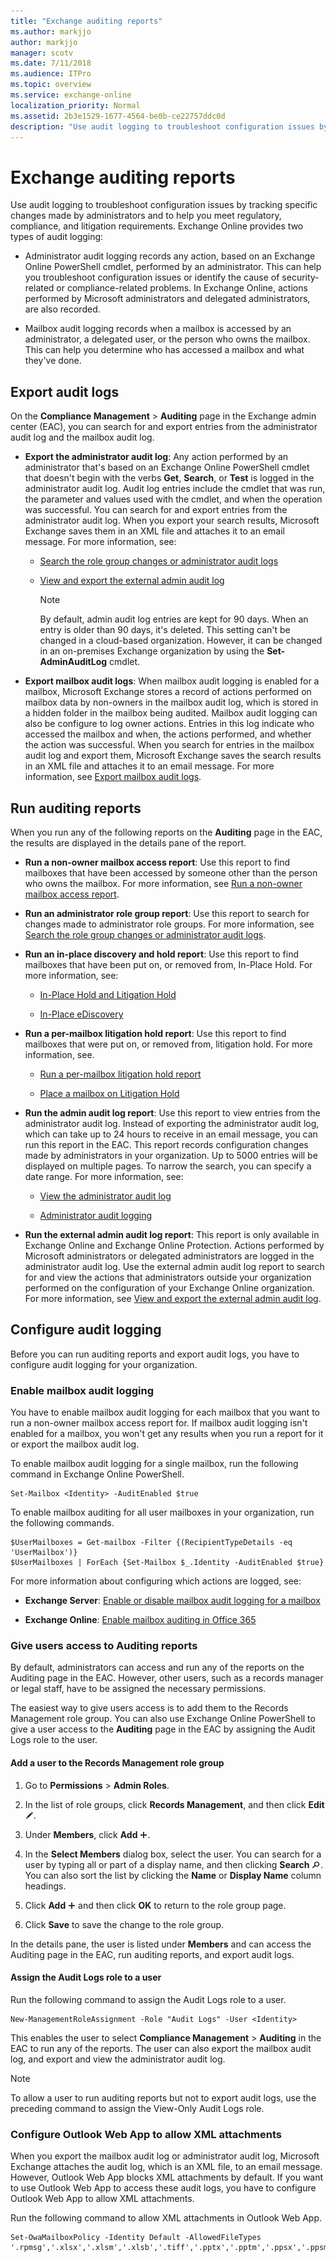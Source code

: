 ```yaml
---
title: "Exchange auditing reports"
ms.author: markjjo
author: markjjo
manager: scotv
ms.date: 7/11/2018
ms.audience: ITPro
ms.topic: overview
ms.service: exchange-online
localization_priority: Normal
ms.assetid: 2b3e1529-1677-4564-be0b-ce22757ddc0d
description: "Use audit logging to troubleshoot configuration issues by tracking specific changes made by administrators and to help you meet regulatory, compliance, and litigation requirements."
---
```


# Exchange auditing reports

Use audit logging to troubleshoot configuration issues by tracking specific changes made by administrators and to help you meet regulatory, compliance, and litigation requirements. Exchange Online provides two types of audit logging: 
  
- Administrator audit logging records any action, based on an Exchange Online PowerShell cmdlet, performed by an administrator. This can help you troubleshoot configuration issues or identify the cause of security-related or compliance-related problems. In Exchange Online, actions performed by Microsoft administrators and delegated administrators, are also recorded. 
    
- Mailbox audit logging records when a mailbox is accessed by an administrator, a delegated user, or the person who owns the mailbox. This can help you determine who has accessed a mailbox and what they've done. 
    
## Export audit logs
<a name="exportlogs"> </a>

On the **Compliance Management** \> **Auditing** page in the Exchange admin center (EAC), you can search for and export entries from the administrator audit log and the mailbox audit log. 
  
- **Export the administrator audit log**: Any action performed by an administrator that's based on an Exchange Online PowerShell cmdlet that doesn't begin with the verbs **Get**, **Search**, or **Test** is logged in the administrator audit log. Audit log entries include the cmdlet that was run, the parameter and values used with the cmdlet, and when the operation was successful. You can search for and export entries from the administrator audit log. When you export your search results, Microsoft Exchange saves them in an XML file and attaches it to an email message. For more information, see: 
    
  - [Search the role group changes or administrator audit logs](search-role-group-changes.md)
    
  - [View and export the external admin audit log](view-external-admin-audit-log.md)
    
    > [!NOTE]
    > By default, admin audit log entries are kept for 90 days. When an entry is older than 90 days, it's deleted. This setting can't be changed in a cloud-based organization. However, it can be changed in an on-premises Exchange organization by using the **Set-AdminAuditLog** cmdlet. 
  
- **Export mailbox audit logs**: When mailbox audit logging is enabled for a mailbox, Microsoft Exchange stores a record of actions performed on mailbox data by non-owners in the mailbox audit log, which is stored in a hidden folder in the mailbox being audited. Mailbox audit logging can also be configure to log owner actions. Entries in this log indicate who accessed the mailbox and when, the actions performed, and whether the action was successful. When you search for entries in the mailbox audit log and export them, Microsoft Exchange saves the search results in an XML file and attaches it to an email message. For more information, see [Export mailbox audit logs](export-mailbox-audit-logs.md).
    
## Run auditing reports
<a name="runreports"> </a>

When you run any of the following reports on the **Auditing** page in the EAC, the results are displayed in the details pane of the report. 
  
- **Run a non-owner mailbox access report**: Use this report to find mailboxes that have been accessed by someone other than the person who owns the mailbox. For more information, see [Run a non-owner mailbox access report](non-owner-mailbox-access-report.md).
    
- **Run an administrator role group report**: Use this report to search for changes made to administrator role groups. For more information, see [Search the role group changes or administrator audit logs](search-role-group-changes.md).
    
- **Run an in-place discovery and hold report**: Use this report to find mailboxes that have been put on, or removed from, In-Place Hold. For more information, see: 
    
  - [In-Place Hold and Litigation Hold](../../security-and-compliance/in-place-and-litigation-holds.md)
    
  - [In-Place eDiscovery](../../security-and-compliance/in-place-ediscovery/in-place-ediscovery.md)
    
- **Run a per-mailbox litigation hold report**: Use this report to find mailboxes that were put on, or removed from, litigation hold. For more information, see. 
    
  - [Run a per-mailbox litigation hold report](per-mailbox-litigation-hold-report.md)
    
  - [Place a mailbox on Litigation Hold](https://technet.microsoft.com/library/adee4621-3626-4aec-aa53-00b35ff0d0b0.aspx)
    
- **Run the admin audit log report**: Use this report to view entries from the administrator audit log. Instead of exporting the administrator audit log, which can take up to 24 hours to receive in an email message, you can run this report in the EAC. This report records configuration changes made by administrators in your organization. Up to 5000 entries will be displayed on multiple pages. To narrow the search, you can specify a date range. For more information, see: 
    
  - [View the administrator audit log](view-administrator-audit-log.md)
    
  - [Administrator audit logging](https://technet.microsoft.com/library/22b17eb8-d8ee-4599-b202-d6a7928c20d9.aspx)
    
- **Run the external admin audit log report**: This report is only available in Exchange Online and Exchange Online Protection. Actions performed by Microsoft administrators or delegated administrators are logged in the administrator audit log. Use the external admin audit log report to search for and view the actions that administrators outside your organization performed on the configuration of your Exchange Online organization. For more information, see [View and export the external admin audit log](view-external-admin-audit-log.md).
    
## Configure audit logging
<a name="setupauditing"> </a>

Before you can run auditing reports and export audit logs, you have to configure audit logging for your organization.
  
### Enable mailbox audit logging
<a name="enablemailboxauditing"> </a>

You have to enable mailbox audit logging for each mailbox that you want to run a non-owner mailbox access report for. If mailbox audit logging isn't enabled for a mailbox, you won't get any results when you run a report for it or export the mailbox audit log. 
  
To enable mailbox audit logging for a single mailbox, run the following command in Exchange Online PowerShell.
  
```
Set-Mailbox <Identity> -AuditEnabled $true
```

To enable mailbox auditing for all user mailboxes in your organization, run the following commands.
  
```
$UserMailboxes = Get-mailbox -Filter {(RecipientTypeDetails -eq 'UserMailbox')}
$UserMailboxes | ForEach {Set-Mailbox $_.Identity -AuditEnabled $true}
```

For more information about configuring which actions are logged, see:
  
- **Exchange Server**: [Enable or disable mailbox audit logging for a mailbox](https://technet.microsoft.com/library/c4bbfd52-6196-49c7-8c31-777fbbee11f2.aspx)
    
- **Exchange Online**: [Enable mailbox auditing in Office 365](https://go.microsoft.com/fwlink/p/?LinkId=626109)
    
### Give users access to Auditing reports
<a name="auditinginecp"> </a>

By default, administrators can access and run any of the reports on the Auditing page in the EAC. However, other users, such as a records manager or legal staff, have to be assigned the necessary permissions. 
  
The easiest way to give users access is to add them to the Records Management role group. You can also use Exchange Online PowerShell to give a user access to the **Auditing** page in the EAC by assigning the Audit Logs role to the user. 
  
#### Add a user to the Records Management role group

1. Go to **Permissions** \> **Admin Roles**.
    
2. In the list of role groups, click **Records Management**, and then click **Edit** ![Edit icon](../../media/ITPro_EAC_EditIcon.gif).
    
3. Under **Members**, click **Add** ![Add Icon](../../media/ITPro_EAC_AddIcon.gif).
    
4. In the **Select Members** dialog box, select the user. You can search for a user by typing all or part of a display name, and then clicking **Search** ![Search icon](../../media/ITPro_EAC_.gif). You can also sort the list by clicking the **Name** or **Display Name** column headings. 
    
5. Click **Add** ![Add Icon](../../media/ITPro_EAC_AddIcon.gif) and then click **OK** to return to the role group page. 
    
6. Click **Save** to save the change to the role group. 
    
In the details pane, the user is listed under **Members** and can access the Auditing page in the EAC, run auditing reports, and export audit logs. 
  
#### Assign the Audit Logs role to a user

Run the following command to assign the Audit Logs role to a user.
  
```
New-ManagementRoleAssignment -Role "Audit Logs" -User <Identity>
```

This enables the user to select **Compliance Management** \> **Auditing** in the EAC to run any of the reports. The user can also export the mailbox audit log, and export and view the administrator audit log. 
  
> [!NOTE]
> To allow a user to run auditing reports but not to export audit logs, use the preceding command to assign the View-Only Audit Logs role. 
  
### Configure Outlook Web App to allow XML attachments
<a name="configureowa"> </a>

When you export the mailbox audit log or administrator audit log, Microsoft Exchange attaches the audit log, which is an XML file, to an email message. However, Outlook Web App blocks XML attachments by default. If you want to use Outlook Web App to access these audit logs, you have to configure Outlook Web App to allow XML attachments.
  
Run the following command to allow XML attachments in Outlook Web App.
  
```
Set-OwaMailboxPolicy -Identity Default -AllowedFileTypes '.rpmsg','.xlsx','.xlsm','.xlsb','.tiff','.pptx','.pptm','.ppsx','.ppsm','.docx','.docm','.zip','.xls','.wmv','.wma','.wav','.vsd','.txt','.tif','.rtf','.pub','.ppt','.png','.pdf','.one','.mp3','.jpg','.gif','.doc','.bmp','.avi','.xml'
```


